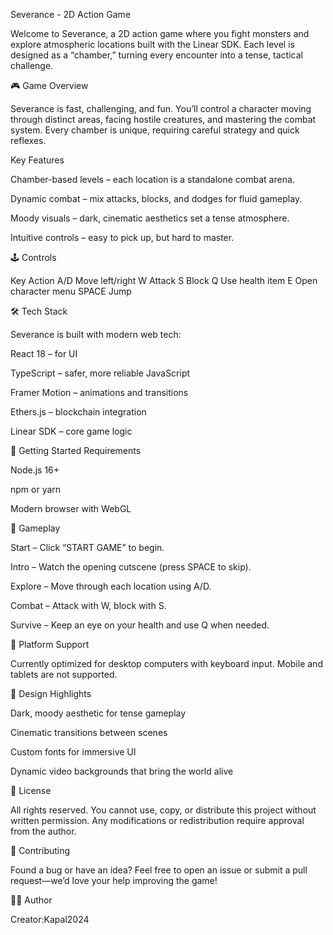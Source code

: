 Severance - 2D Action Game

Welcome to Severance, a 2D action game where you fight monsters and explore atmospheric locations built with the Linear SDK. Each level is designed as a “chamber,” turning every encounter into a tense, tactical challenge.

🎮 Game Overview

Severance is fast, challenging, and fun. You’ll control a character moving through distinct areas, facing hostile creatures, and mastering the combat system. Every chamber is unique, requiring careful strategy and quick reflexes.

Key Features

Chamber-based levels – each location is a standalone combat arena.

Dynamic combat – mix attacks, blocks, and dodges for fluid gameplay.

Moody visuals – dark, cinematic aesthetics set a tense atmosphere.

Intuitive controls – easy to pick up, but hard to master.

🕹️ Controls

Key	Action
A/D	Move left/right
W	Attack
S	Block
Q	Use health item
E	Open character menu
SPACE	Jump

🛠️ Tech Stack

Severance is built with modern web tech:

React 18 – for UI

TypeScript – safer, more reliable JavaScript

Framer Motion – animations and transitions

Ethers.js – blockchain integration

Linear SDK – core game logic

🚀 Getting Started
Requirements

Node.js 16+

npm or yarn

Modern browser with WebGL

🎯 Gameplay

Start – Click “START GAME” to begin.

Intro – Watch the opening cutscene (press SPACE to skip).

Explore – Move through each location using A/D.

Combat – Attack with W, block with S.

Survive – Keep an eye on your health and use Q when needed.

📱 Platform Support

Currently optimized for desktop computers with keyboard input. Mobile and tablets are not supported.

🎨 Design Highlights

Dark, moody aesthetic for tense gameplay

Cinematic transitions between scenes

Custom fonts for immersive UI

Dynamic video backgrounds that bring the world alive

📄 License

All rights reserved. You cannot use, copy, or distribute this project without written permission. Any modifications or redistribution require approval from the author.

🤝 Contributing

  Found a bug or have an idea? Feel free to open an issue or submit a pull request—we’d love your help improving the game!

👨‍💻 Author


Creator:Kapal2024
